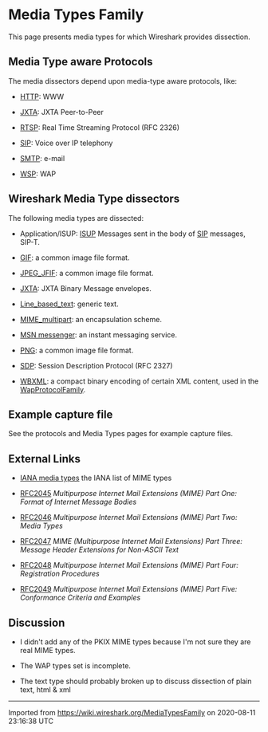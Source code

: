 # Media Types Family

This page presents media types for which Wireshark provides dissection.

## Media Type aware Protocols

The media dissectors depend upon media-type aware protocols, like:

  - [HTTP](/HTTP): WWW

  - [JXTA](/JXTA): JXTA Peer-to-Peer

  - [RTSP](/RTSP): Real Time Streaming Protocol (RFC 2326)

  - [SIP](/SIP): Voice over IP telephony

  - [SMTP](/SMTP): e-mail

  - [WSP](/WSP): WAP

## Wireshark Media Type dissectors

The following media types are dissected:

  - Application/ISUP: [ISUP](/ISUP) Messages sent in the body of [SIP](/SIP) messages, SIP-T.

  - [GIF](/GIF): a common image file format.

  - [JPEG\_JFIF](/JPEG_JFIF): a common image file format.

  - [JXTA](/JXTA): JXTA Binary Message envelopes.

  - [Line\_based\_text](/Line_based_text): generic text.

  - [MIME\_multipart](/MIME_multipart): an encapsulation scheme.

  - [MSN messenger](/MSN-messenger): an instant messaging service.

  - [PNG](/PNG): a common image file format.

  - [SDP](/SDP): Session Description Protocol (RFC 2327)

  - [WBXML](/WBXML): a compact binary encoding of certain XML content, used in the [WapProtocolFamily](/WapProtocolFamily).

## Example capture file

See the protocols and Media Types pages for example capture files.

## External Links

  - [IANA media types](http://www.iana.org/assignments/media-types/index.html) the IANA list of MIME types

  - [RFC2045](http://www.rfc-editor.org/rfc/rfc2045.txt) *Multipurpose Internet Mail Extensions (MIME) Part One: Format of Internet Message Bodies*

  - [RFC2046](http://www.rfc-editor.org/rfc/rfc2046.txt) *Multipurpose Internet Mail Extensions (MIME) Part Two: Media Types*

  - [RFC2047](http://www.rfc-editor.org/rfc/rfc2047.txt) *MIME (Multipurpose Internet Mail Extensions) Part Three: Message Header Extensions for Non-ASCII Text*

  - [RFC2048](http://www.rfc-editor.org/rfc/rfc2048.txt) *Multipurpose Internet Mail Extensions (MIME) Part Four: Registration Procedures*

  - [RFC2049](http://www.rfc-editor.org/rfc/rfc2049.txt) *Multipurpose Internet Mail Extensions (MIME) Part Five: Conformance Criteria and Examples*

## Discussion

  - I didn't add any of the PKIX MIME types because I'm not sure they are real MIME types.

  - The WAP types set is incomplete.

  - The text type should probably broken up to discuss dissection of plain text, html & xml

---

Imported from https://wiki.wireshark.org/MediaTypesFamily on 2020-08-11 23:16:38 UTC
